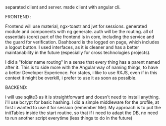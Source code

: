separated client and server.
made client with angular cli.

FRONTEND :

Frontend will use material, ngx-toastr and jwt for sessions.
generated module and components with ng generate.
auth will be the routing.
all of essentials (core) part of the frontend is in core, including the service and the guard for verification.
Dashboard is the logged on page, which includes a logout button.
I used interfaces, as it is cleaner and has a better maintanability in the future (especially for cross technologies projects).

I did a "folder name routing" in a sense that every thing has a parent named after it.
This is to side more with the Angular way of naming things, to have a better Developer Experience. 
For states, i like to use RXJS, even if in this context it might be overkill, i prefer to use it as soon as possible.



BACKEND:

i will use sqlite3 as it is straightforward and doesn't need to install anything.
i'll use bcrypt for basic hashing.
I did a simple middleware for the profile, at first i wanted to use it for session (remember Me).
My approach is to put the initTables inside the start routine, so that if i need to adapt the DB, no need to run another script everytime (less things to do in the future)